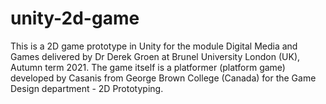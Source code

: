 # unity-2d-game
This is a 2D game prototype in Unity for the module Digital Media and Games delivered by Dr Derek Groen at Brunel University London (UK), Autumn term 2021. The game itself is a platformer (platform game) developed by Casanis from George Brown College (Canada) for the Game Design department - 2D Prototyping.
